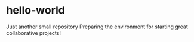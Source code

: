 # hello-world
Just another small repository 
Preparing the environment for starting great collaborative projects!
